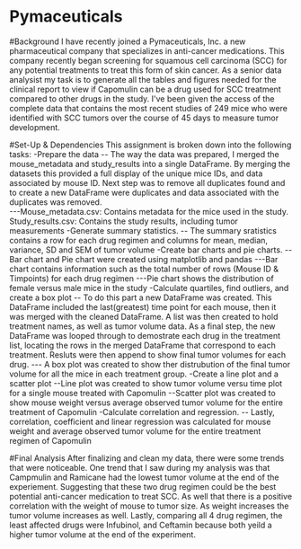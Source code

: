 # Pymaceuticals

#Background
I have recently joined a Pymaceuticals, Inc. a new pharmaceutical company that specializes in anti-cancer medications. This company recently began screening for squamous cell carcinoma (SCC) for any potential treatments to treat this form of skin cancer. As a senior data analysist my task is to generate all the tables and figures needed for the clinical report to view if Capomulin can be a drug used for SCC treatment compared to other drugs in the study. I've been given the access of the complete data that contains the most recent studies of 249 mice who were identified with SCC tumors over the course of 45 days to measure tumor development. 

#Set-Up & Dependencies
This assignment is broken down into the following tasks:
-Prepare the data
-- The way the data was prepared, I merged the mouse_metadata and study_results into a single DataFrame. By merging the datasets this provided a full display of the unique mice IDs, and data associated by mouse ID. Next step was to remove all duplicates found and to create a new DataFrame were duplicates and data associated with the duplicates was removed.  
---Mouse_metadata.csv: Contains metadata for the mice used in the study. Study_results.csv: Contains the study results, including tumor measurements
-Generate summary statistics.
-- The summary sratistics contains a row for each drug regimen and columns for mean, median, variance, SD and SEM of tumor volume 
-Create bar charts and pie charts.
--Bar chart and Pie chart were created using matplotlib and pandas
---Bar chart contains information such as the total number of rows (Mouse ID & Timpoints) for each drug regimen
---Pie chart shows the distribution of female versus male mice in the study
-Calculate quartiles, find outliers, and create a box plot
-- To do this part a new DataFrame was created. This DataFrame included the last(greatest) time point for each mouse, then it was merged with the cleaned DataFrame. A list was then created to hold treatment names, as well as tumor volume data. As a final step, the new DataFrame was looped through to demostrate each drug in the treatment list, locating the rows in the merged DataFrame that correspond to each treatment. Resluts were then append to show final tumor volumes for each drug. 
--- A box plot was created to show ther distrubution of the final tumor volume for all the mice in each treatment group.
-Create a line plot and a scatter plot
--Line plot was created to show tumor volume versu time plot for a single mouse treated with Capomulin
--Scatter plot was created to show mouse weight versus average observed tumor volume for the entire treatment of Capomulin
-Calculate correlation and regression.
-- Lastly, correlation, coefficient and linear regression was calculated for mouse weight and average observed tumor volume for the entire treatment regimen of Capomulin

#Final Analysis
After finalizing and clean my data, there were some trends that were noticeable. One trend that I saw during my analysis was that Campmulin and Ramicane had the lowest tumor volume at the end of the experiement. Suggesting that these two drug regimen could be the best potential anti-cancer medication to treat SCC. As well that there is a positive correlation with the weight of mouse to tumor size. As weight increases the tumor volume increases as well. Lastly, comparing all 4 drug regimen, the least affected drugs were Infubinol, and Ceftamin because both yeild a higher tumor volume at the end of the experiment.

